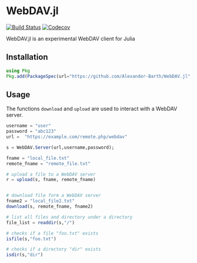 # WebDAV.jl

<!-- [![Stable](https://img.shields.io/badge/docs-stable-blue.svg)](https://alexander-barth.github.io/WebDAV.jl/stable)
[![Latest](https://img.shields.io/badge/docs-latest-blue.svg)](https://alexander-barth.github.io/WebDAV.jl/latest) -->
[![Build Status](https://travis-ci.org/Alexander-Barth/WebDAV.jl.svg?branch=master)](https://travis-ci.org/Alexander-Barth/WebDAV.jl)
[![Codecov](https://codecov.io/gh/Alexander-Barth/WebDAV.jl/branch/master/graph/badge.svg)](https://codecov.io/gh/Alexander-Barth/WebDAV.jl)

WebDAV.jl is an experimental WebDAV client for Julia

## Installation

```julia
using Pkg
Pkg.add(PackageSpec(url="https://github.com/Alexander-Barth/WebDAV.jl",rev="master"))
```

## Usage


The functions `download` and `upload` are used to interact with a WebDAV server.

```julia
username = "user"
password = "abc123"
url =  "https://example.com/remote.php/webdav"

s = WebDAV.Server(url,username,password);

fname = "local_file.txt"
remote_fname = "remote_file.txt"

# upload a file to a WebDAV server
r = upload(s, fname, remote_fname)


# download file form a WebDAV server
fname2 = "local_file2.txt"
download(s, remote_fname, fname2)

# list all files and directory under a directory
file_list = readdir(s,"/")

# checks if a file "foo.txt" exists
isfile(s,"foo.txt")

# checks if a directory "dir" exists
isdir(s,"dir")


```
